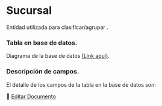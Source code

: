 # Sucursal

Entidad utilizada para clasificar/agrupar .

### **Tabla en base de datos.**


Diagrama de la base de datos [(Link aquí)](https://app.diagrams.net/#G1TR1Q9nC36PcOae7jeaJIxgDLTjUUpkfL).

### **Descripción de campos.**

El detalle de los campos de la tabla en la base de datos son:


📝 [Editar Documento](https://github.com/4uRest/documentation)